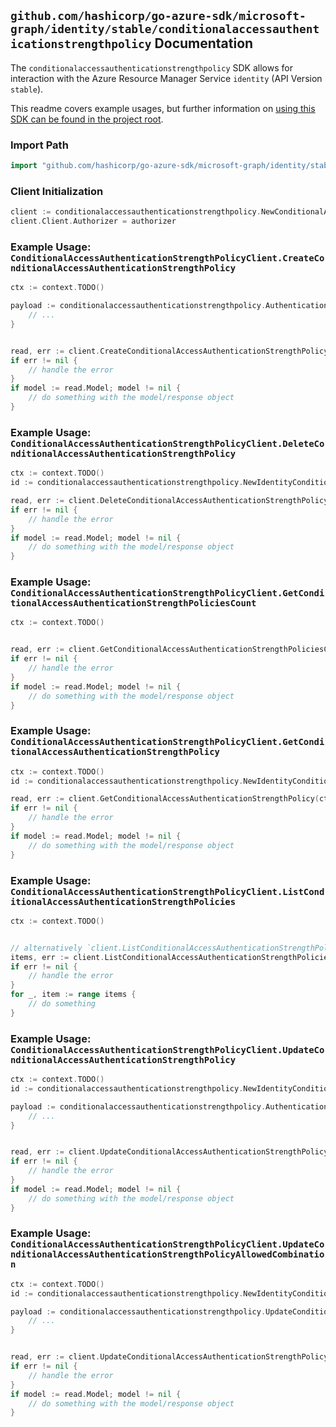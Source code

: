 
## `github.com/hashicorp/go-azure-sdk/microsoft-graph/identity/stable/conditionalaccessauthenticationstrengthpolicy` Documentation

The `conditionalaccessauthenticationstrengthpolicy` SDK allows for interaction with the Azure Resource Manager Service `identity` (API Version `stable`).

This readme covers example usages, but further information on [using this SDK can be found in the project root](https://github.com/hashicorp/go-azure-sdk/tree/main/docs).

### Import Path

```go
import "github.com/hashicorp/go-azure-sdk/microsoft-graph/identity/stable/conditionalaccessauthenticationstrengthpolicy"
```


### Client Initialization

```go
client := conditionalaccessauthenticationstrengthpolicy.NewConditionalAccessAuthenticationStrengthPolicyClientWithBaseURI("https://management.azure.com")
client.Client.Authorizer = authorizer
```


### Example Usage: `ConditionalAccessAuthenticationStrengthPolicyClient.CreateConditionalAccessAuthenticationStrengthPolicy`

```go
ctx := context.TODO()

payload := conditionalaccessauthenticationstrengthpolicy.AuthenticationStrengthPolicy{
	// ...
}


read, err := client.CreateConditionalAccessAuthenticationStrengthPolicy(ctx, payload)
if err != nil {
	// handle the error
}
if model := read.Model; model != nil {
	// do something with the model/response object
}
```


### Example Usage: `ConditionalAccessAuthenticationStrengthPolicyClient.DeleteConditionalAccessAuthenticationStrengthPolicy`

```go
ctx := context.TODO()
id := conditionalaccessauthenticationstrengthpolicy.NewIdentityConditionalAccessAuthenticationStrengthPolicyID("authenticationStrengthPolicyIdValue")

read, err := client.DeleteConditionalAccessAuthenticationStrengthPolicy(ctx, id, conditionalaccessauthenticationstrengthpolicy.DefaultDeleteConditionalAccessAuthenticationStrengthPolicyOperationOptions())
if err != nil {
	// handle the error
}
if model := read.Model; model != nil {
	// do something with the model/response object
}
```


### Example Usage: `ConditionalAccessAuthenticationStrengthPolicyClient.GetConditionalAccessAuthenticationStrengthPoliciesCount`

```go
ctx := context.TODO()


read, err := client.GetConditionalAccessAuthenticationStrengthPoliciesCount(ctx, conditionalaccessauthenticationstrengthpolicy.DefaultGetConditionalAccessAuthenticationStrengthPoliciesCountOperationOptions())
if err != nil {
	// handle the error
}
if model := read.Model; model != nil {
	// do something with the model/response object
}
```


### Example Usage: `ConditionalAccessAuthenticationStrengthPolicyClient.GetConditionalAccessAuthenticationStrengthPolicy`

```go
ctx := context.TODO()
id := conditionalaccessauthenticationstrengthpolicy.NewIdentityConditionalAccessAuthenticationStrengthPolicyID("authenticationStrengthPolicyIdValue")

read, err := client.GetConditionalAccessAuthenticationStrengthPolicy(ctx, id, conditionalaccessauthenticationstrengthpolicy.DefaultGetConditionalAccessAuthenticationStrengthPolicyOperationOptions())
if err != nil {
	// handle the error
}
if model := read.Model; model != nil {
	// do something with the model/response object
}
```


### Example Usage: `ConditionalAccessAuthenticationStrengthPolicyClient.ListConditionalAccessAuthenticationStrengthPolicies`

```go
ctx := context.TODO()


// alternatively `client.ListConditionalAccessAuthenticationStrengthPolicies(ctx, conditionalaccessauthenticationstrengthpolicy.DefaultListConditionalAccessAuthenticationStrengthPoliciesOperationOptions())` can be used to do batched pagination
items, err := client.ListConditionalAccessAuthenticationStrengthPoliciesComplete(ctx, conditionalaccessauthenticationstrengthpolicy.DefaultListConditionalAccessAuthenticationStrengthPoliciesOperationOptions())
if err != nil {
	// handle the error
}
for _, item := range items {
	// do something
}
```


### Example Usage: `ConditionalAccessAuthenticationStrengthPolicyClient.UpdateConditionalAccessAuthenticationStrengthPolicy`

```go
ctx := context.TODO()
id := conditionalaccessauthenticationstrengthpolicy.NewIdentityConditionalAccessAuthenticationStrengthPolicyID("authenticationStrengthPolicyIdValue")

payload := conditionalaccessauthenticationstrengthpolicy.AuthenticationStrengthPolicy{
	// ...
}


read, err := client.UpdateConditionalAccessAuthenticationStrengthPolicy(ctx, id, payload)
if err != nil {
	// handle the error
}
if model := read.Model; model != nil {
	// do something with the model/response object
}
```


### Example Usage: `ConditionalAccessAuthenticationStrengthPolicyClient.UpdateConditionalAccessAuthenticationStrengthPolicyAllowedCombination`

```go
ctx := context.TODO()
id := conditionalaccessauthenticationstrengthpolicy.NewIdentityConditionalAccessAuthenticationStrengthPolicyID("authenticationStrengthPolicyIdValue")

payload := conditionalaccessauthenticationstrengthpolicy.UpdateConditionalAccessAuthenticationStrengthPolicyAllowedCombinationRequest{
	// ...
}


read, err := client.UpdateConditionalAccessAuthenticationStrengthPolicyAllowedCombination(ctx, id, payload)
if err != nil {
	// handle the error
}
if model := read.Model; model != nil {
	// do something with the model/response object
}
```
